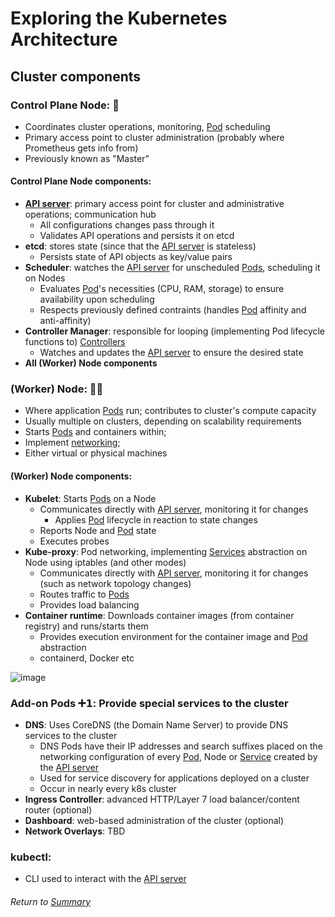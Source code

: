 # Exploring the Kubernetes Architecture

## Cluster components

### Control Plane Node: 🧠
- Coordinates cluster operations, monitoring, [Pod](03APIObjectsPods.MD) scheduling
- Primary access point to cluster administration (probably where Prometheus gets info from)
- Previously known as "Master"

#### Control Plane Node components:
- **[API server](02kubernetesAPI.MD)**: primary access point for cluster and administrative operations; communication hub
    - All configurations changes pass through it
    - Validates API operations and persists it on etcd
- **etcd**: stores state (since that the [API server](02kubernetesAPI.MD) is stateless)
    - Persists state of API objects as key/value pairs
- **Scheduler**: watches the [API server](02kubernetesAPI.MD) for unscheduled [Pods](03APIObjectsPods.MD), scheduling it on Nodes
    - Evaluates [Pod](03APIObjectsPods.MD)'s necessities (CPU, RAM, storage) to ensure availability upon scheduling
    - Respects previously defined contraints (handles [Pod](03APIObjectsPods.MD) affinity and anti-affinity)
- **Controller Manager**: responsible for looping (implementing Pod lifecycle functions to) [Controllers](04APIObjectsControllers.MD)
    - Watches and updates the [API server](02kubernetesAPI.MD) to ensure the desired state
- **All (Worker) Node components**

### (Worker) Node: 👩‍🏭
- Where application [Pods](03APIObjectsPods.MD) run; contributes to cluster's compute capacity
- Usually multiple on clusters, depending on scalability requirements
- Starts [Pods](03APIObjectsPods.MD) and containers within;
- Implement [networking](09NetworkingFundamentals.md);
- Either virtual or physical machines

#### (Worker) Node components:
- **Kubelet**: Starts [Pods](03APIObjectsPods.MD) on a Node
    - Communicates directly with [API server](02kubernetesAPI.MD), monitoring it for changes 
        - Applies [Pod](03APIObjectsPods.MD) lifecycle in reaction to state changes
    - Reports Node and [Pod](03APIObjectsPods.MD) state
    - Executes probes
- **Kube-proxy**: Pod networking, implementing [Services](05APIObjectsServices.md) abstraction on Node using iptables (and other modes)
    - Communicates directly with [API server](02kubernetesAPI.MD), monitoring it for changes (such as network topology changes)
    - Routes traffic to [Pods](03APIObjectsPods.MD)
    - Provides load balancing
- **Container runtime**: Downloads container images (from container registry) and runs/starts them
    - Provides execution environment for the container image and [Pod](03APIObjectsPods.MD) abstraction
    - containerd, Docker etc

![image](https://user-images.githubusercontent.com/22382891/201743268-46178043-b5c5-4828-bcc1-06d75c35ce8f.png)

### Add-on Pods ➕𝟭: Provide special services to the cluster
- **DNS**: Uses CoreDNS (the Domain Name Server) to provide DNS services to the cluster
    - DNS Pods have their IP addresses and search suffixes placed on the networking configuration of every [Pod](03APIObjectsPods.MD), Node or [Service](05APIObjectsServices.md) created by the [API server](02kubernetesAPI.MD)
    - Used for service discovery for applications deployed on a cluster
    - Occur in nearly every k8s cluster
- **Ingress Controller**: advanced HTTP/Layer 7 load balancer/content router (optional)
- **Dashboard**: web-based administration of the cluster (optional)
- **Network Overlays**: TBD

### kubectl:
- CLI used to interact with the [API server](02kubernetesAPI.MD)

###### Return to [Summary](01exploringKubernetesArchitecture)